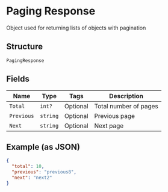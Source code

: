 
# Paging Response

Object used for returning lists of objects with pagination

## Structure

`PagingResponse`

## Fields

| Name | Type | Tags | Description |
|  --- | --- | --- | --- |
| `Total` | `int?` | Optional | Total number of pages |
| `Previous` | `string` | Optional | Previous page |
| `Next` | `string` | Optional | Next page |

## Example (as JSON)

```json
{
  "total": 10,
  "previous": "previous8",
  "next": "next2"
}
```

